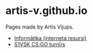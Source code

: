 # artis-v.github.io
Pages made by Artis Vijups.

* [Informātika (interneta resursi)](https://artis-v.github.io/informatika/)
* [S1VSK CS:GO turnīrs](https://artis-v.github.io/csgo/)
